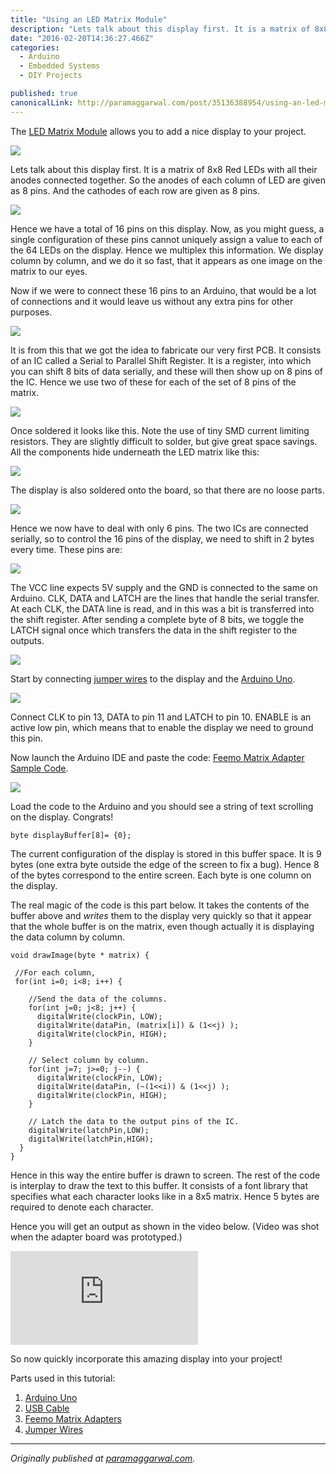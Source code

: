 ```yaml
---
title: "Using an LED Matrix Module"
description: "Lets talk about this display first. It is a matrix of 8x8 Red LEDs with all their anodes connected together. So the anodes of each column of LED are given as 8 pins. And the cathodes of each row are…"
date: "2016-02-20T14:36:27.466Z"
categories: 
  - Arduino
  - Embedded Systems
  - DIY Projects

published: true
canonicalLink: http://paramaggarwal.com/post/35136388954/using-an-led-matrix-module
---
```


The [LED Matrix Module](http://t.umblr.com/redirect?z=http%3A%2F%2Fwww.feemo.in%2Fproduct%2FFeemo-Matrix-Adapter-id-47758.html&t=OTJhNGEwODYzNDM2MGQ3MTJkY2ZiZTE3MTk5NjdlNmMzZGFiZDUzNixWZjRwYXBVeA%3D%3D) allows you to add a nice display to your project.

![](./asset-1.jpg)

Lets talk about this display first. It is a matrix of 8x8 Red LEDs with all their anodes connected together. So the anodes of each column of LED are given as 8 pins. And the cathodes of each row are given as 8 pins.

![](./asset-2.jpg)

Hence we have a total of 16 pins on this display. Now, as you might guess, a single configuration of these pins cannot uniquely assign a value to each of the 64 LEDs on the display. Hence we multiplex this information. We display column by column, and we do it so fast, that it appears as one image on the matrix to our eyes.

Now if we were to connect these 16 pins to an Arduino, that would be a lot of connections and it would leave us without any extra pins for other purposes.

![](./asset-3.jpg)

It is from this that we got the idea to fabricate our very first PCB. It consists of an IC called a Serial to Parallel Shift Register. It is a register, into which you can shift 8 bits of data serially, and these will then show up on 8 pins of the IC. Hence we use two of these for each of the set of 8 pins of the matrix.

![](./asset-4.jpg)

Once soldered it looks like this. Note the use of tiny SMD current limiting resistors. They are slightly difficult to solder, but give great space savings. All the components hide underneath the LED matrix like this:

![](./asset-5.jpg)

The display is also soldered onto the board, so that there are no loose parts.

![](./asset-6.jpg)

Hence we now have to deal with only 6 pins. The two ICs are connected serially, so to control the 16 pins of the display, we need to shift in 2 bytes every time. These pins are:

![](./asset-7.jpg)

The VCC line expects 5V supply and the GND is connected to the same on Arduino. CLK, DATA and LATCH are the lines that handle the serial transfer. At each CLK, the DATA line is read, and in this was a bit is transferred into the shift register. After sending a complete byte of 8 bits, we toggle the LATCH signal once which transfers the data in the shift register to the outputs.

![](./asset-8.jpg)

Start by connecting [jumper wires](http://t.umblr.com/redirect?z=http%3A%2F%2Fwww.feemo.in%2Fproduct%2FJumper-Wires---Pack-of-10-id-36704.html&t=NjkyZTE3NjE0YWFmOTRkYzk5NjJiNTE4OTRiZGJiZTUzMzYwYWYwMCxWZjRwYXBVeA%3D%3D) to the display and the [Arduino Uno](http://t.umblr.com/redirect?z=http%3A%2F%2Fwww.feemo.in%2Fproduct%2FArduino-Uno---R3-id-28855.html&t=ZmFlZDc0ZjlhOTdiZWQ3ZDEyOTYzYTQ2MWMyZTY2ZTM4MTAyYWUzNCxWZjRwYXBVeA%3D%3D).

![](./asset-9.jpg)

Connect CLK to pin 13, DATA to pin 11 and LATCH to pin 10. ENABLE is an active low pin, which means that to enable the display we need to ground this pin.

Now launch the Arduino IDE and paste the code: [Feemo Matrix Adapter Sample Code](http://t.umblr.com/redirect?z=https%3A%2F%2Fgist.github.com%2F3738207&t=OTg1NzI1MzQwNmU4M2NhODUwZmQ0ZWU3MDg0ODNhNDgxNDVkM2ZjZixWZjRwYXBVeA%3D%3D).

![](./asset-10.png)

Load the code to the Arduino and you should see a string of text scrolling on the display. Congrats!

```
byte displayBuffer[8]= {0};
```

The current configuration of the display is stored in this buffer space. It is 9 bytes (one extra byte outside the edge of the screen to fix a bug). Hence 8 of the bytes correspond to the entire screen. Each byte is one column on the display.

The real magic of the code is this part below. It takes the contents of the buffer above and _writes_ them to the display very quickly so that it appear that the whole buffer is on the matrix, even though actually it is displaying the data column by column.

```
void drawImage(byte * matrix) {

 //For each column,
 for(int i=0; i<8; i++) {

    //Send the data of the columns.
    for(int j=0; j<8; j++) { 
      digitalWrite(clockPin, LOW);
      digitalWrite(dataPin, (matrix[i]) & (1<<j) );
      digitalWrite(clockPin, HIGH);
    }

    // Select column by column.
    for(int j=7; j>=0; j--) { 
      digitalWrite(clockPin, LOW);
      digitalWrite(dataPin, (~(1<<i)) & (1<<j) );
      digitalWrite(clockPin, HIGH);
    }

    // Latch the data to the output pins of the IC.
    digitalWrite(latchPin,LOW);
    digitalWrite(latchPin,HIGH);
  } 
}
```

Hence in this way the entire buffer is drawn to screen. The rest of the code is interplay to draw the text to this buffer. It consists of a font library that specifies what each character looks like in a 8x5 matrix. Hence 5 bytes are required to denote each character.

Hence you will get an output as shown in the video below. (Video was shot when the adapter board was prototyped.)

<Embed src="https://player.vimeo.com/video/46572581" aspectRatio={0.563} />

So now quickly incorporate this amazing display into your project!

Parts used in this tutorial:

1.  [Arduino Uno](http://t.umblr.com/redirect?z=http%3A%2F%2Fwww.feemo.in%2Fproduct%2FArduino-Uno---R3-id-28855.html&t=ZmFlZDc0ZjlhOTdiZWQ3ZDEyOTYzYTQ2MWMyZTY2ZTM4MTAyYWUzNCxWZjRwYXBVeA%3D%3D)
2.  [USB Cable](http://t.umblr.com/redirect?z=http%3A%2F%2Fwww.feemo.in%2Fproduct%2FUSB-Cable-A-to-B--for-Arduino--id-36712.html&t=MTEzNDNlZjM0YjRkZWY4ZmNmNDQyZmE4ZDYwYmM1Mjk3ODRkMTA4OSxWZjRwYXBVeA%3D%3D)
3.  [Feemo Matrix Adapters](http://t.umblr.com/redirect?z=http%3A%2F%2Fwww.feemo.in%2Fproduct%2FFeemo-Matrix-Adapter-id-47758.html&t=OTJhNGEwODYzNDM2MGQ3MTJkY2ZiZTE3MTk5NjdlNmMzZGFiZDUzNixWZjRwYXBVeA%3D%3D)
4.  [Jumper Wires](http://t.umblr.com/redirect?z=http%3A%2F%2Fwww.feemo.in%2Fproduct%2FJumper-Wires---Pack-of-10-id-36704.html&t=NjkyZTE3NjE0YWFmOTRkYzk5NjJiNTE4OTRiZGJiZTUzMzYwYWYwMCxWZjRwYXBVeA%3D%3D)

---

_Originally published at_ [_paramaggarwal.com_](http://paramaggarwal.com/post/35136388954/using-an-led-matrix-module)_._
